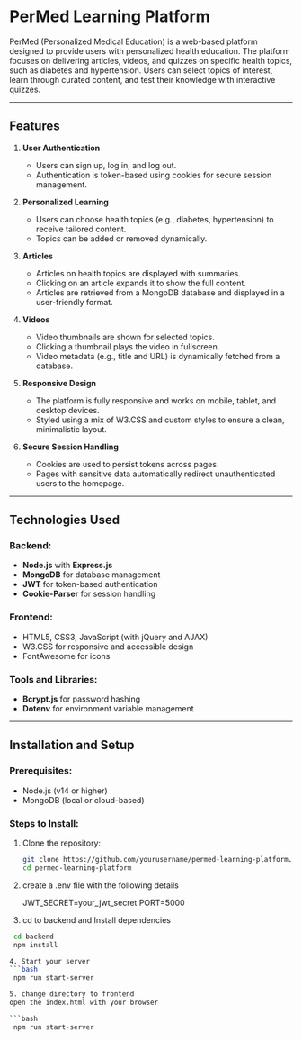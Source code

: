 # PerMed Learning Platform

PerMed (Personalized Medical Education) is a web-based platform designed to provide users with personalized health education. The platform focuses on delivering articles, videos, and quizzes on specific health topics, such as diabetes and hypertension. Users can select topics of interest, learn through curated content, and test their knowledge with interactive quizzes.

---

## Features

1. **User Authentication**
   - Users can sign up, log in, and log out.
   - Authentication is token-based using cookies for secure session management.

2. **Personalized Learning**
   - Users can choose health topics (e.g., diabetes, hypertension) to receive tailored content.
   - Topics can be added or removed dynamically.

3. **Articles**
   - Articles on health topics are displayed with summaries.
   - Clicking on an article expands it to show the full content.
   - Articles are retrieved from a MongoDB database and displayed in a user-friendly format.

4. **Videos**
   - Video thumbnails are shown for selected topics.
   - Clicking a thumbnail plays the video in fullscreen.
   - Video metadata (e.g., title and URL) is dynamically fetched from a database.


6. **Responsive Design**
   - The platform is fully responsive and works on mobile, tablet, and desktop devices.
   - Styled using a mix of W3.CSS and custom styles to ensure a clean, minimalistic layout.

7. **Secure Session Handling**
   - Cookies are used to persist tokens across pages.
   - Pages with sensitive data automatically redirect unauthenticated users to the homepage.

---

## Technologies Used

### Backend:
- **Node.js** with **Express.js**
- **MongoDB** for database management
- **JWT** for token-based authentication
- **Cookie-Parser** for session handling

### Frontend:
- HTML5, CSS3, JavaScript (with jQuery and AJAX)
- W3.CSS for responsive and accessible design
- FontAwesome for icons

### Tools and Libraries:
- **Bcrypt.js** for password hashing
- **Dotenv** for environment variable management

---

## Installation and Setup

### Prerequisites:
- Node.js (v14 or higher)
- MongoDB (local or cloud-based)

### Steps to Install:
1. Clone the repository:
   ```bash
   git clone https://github.com/yourusername/permed-learning-platform.git
   cd permed-learning-platform

2. create a .env file with the following details
 
	JWT_SECRET=your_jwt_secret
	PORT=5000

3. cd to backend and Install dependencies
 ```bash
  cd backend
  npm install

4. Start your server
 ```bash
  npm run start-server

5. change directory to frontend
 open the index.html with your browser

 ```bash
  npm run start-server

